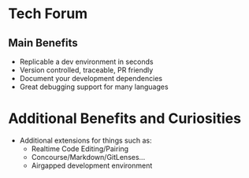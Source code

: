 # Tech Forum

## Main Benefits
- Replicable a dev environment in seconds
- Version controlled, traceable, PR friendly
- Document your development dependencies
- Great debugging support for many languages


# Additional Benefits and Curiosities
- Additional extensions for things such as:
  - Realtime Code Editing/Pairing
  - Concourse/Markdown/GitLenses...
  - Airgapped development environment
